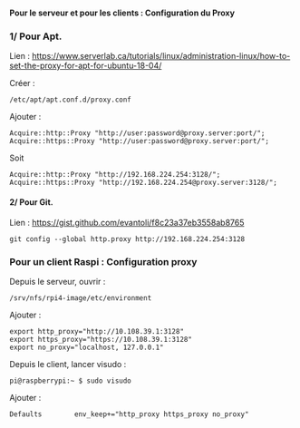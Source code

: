 #### Pour le serveur et pour les clients : Configuration du Proxy


### 1/ Pour Apt.

Lien :
https://www.serverlab.ca/tutorials/linux/administration-linux/how-to-set-the-proxy-for-apt-for-ubuntu-18-04/


Créer :

```
/etc/apt/apt.conf.d/proxy.conf
```

Ajouter :

```
Acquire::http::Proxy "http://user:password@proxy.server:port/";
Acquire::https::Proxy "http://user:password@proxy.server:port/";
```

Soit 

```
Acquire::http::Proxy "http://192.168.224.254:3128/";
Acquire::https::Proxy "http://192.168.224.254@proxy.server:3128/";
```


#### 2/ Pour Git.
 
Lien :
https://gist.github.com/evantoli/f8c23a37eb3558ab8765


```
git config --global http.proxy http://192.168.224.254:3128
```


### Pour un client Raspi : Configuration proxy

Depuis le serveur, ouvrir :

```
/srv/nfs/rpi4-image/etc/environment
```

Ajouter :

```
export http_proxy="http://10.108.39.1:3128"
export https_proxy="https://10.108.39.1:3128"
export no_proxy="localhost, 127.0.0.1"
```


Depuis le client, lancer visudo :

```
pi@raspberrypi:~ $ sudo visudo
```

Ajouter :

```
Defaults        env_keep+="http_proxy https_proxy no_proxy"
```

